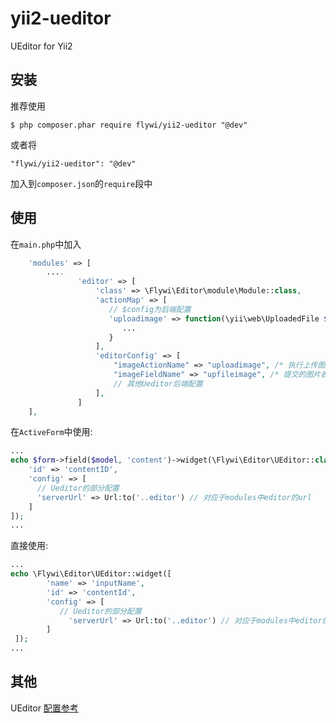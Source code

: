 # yii2-ueditor
UEditor for Yii2

## 安装

推荐使用

```
$ php composer.phar require flywi/yii2-ueditor "@dev"
```

或者将

```
"flywi/yii2-ueditor": "@dev"
```

加入到`composer.json`的`require`段中

## 使用
在`main.php`中加入
```php
    'modules' => [
        ....
               'editor' => [
                   'class' => \Flywi\Editor\module\Module::class,
                   'actionMap' => [
                      // $config为后端配置
                      'uploadimage' => function(\yii\web\UploadedFile $file ,$config){
                         ...
                      }
                   ],
                   'editorConfig' => [
                       "imageActionName" => "uploadimage", /* 执行上传图片的action名称 */
                       "imageFieldName" => "upfileimage", /* 提交的图片表单名称 */
                       // 其他Ueditor后端配置
                   ],
               ]
    ],
```
在`ActiveForm`中使用:
```php
...
echo $form->field($model, 'content')->widget(\Flywi\Editor\UEditor::class, [
    'id' => 'contentID',
    'config' => [
      // Ueditor的部分配置
      'serverUrl' => Url:to('..editor') // 对应于modules中editor的url
    ]
]);
...
```
直接使用:
```php
...
echo \Flywi\Editor\UEditor::widget([
        'name' => 'inputName',
        'id' => 'contentId',
        'config' => [
           // Ueditor的部分配置
             'serverUrl' => Url:to('..editor') // 对应于modules中editor的url
        ]
 ]);
...
```
## 其他
UEditor [配置参考](http://ueditor.baidu.com)
